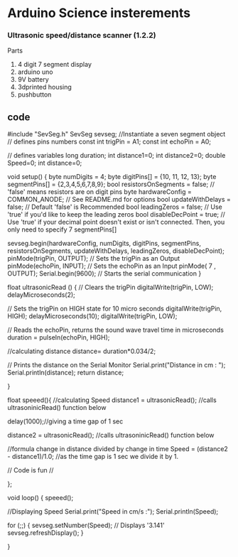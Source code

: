 # Arduino Science insterements  
### Ultrasonic speed/distance scanner (1.2.2)
Parts
1. 4 digit 7 segment display
2. arduino uno
3. 9V battery
4. 3dprinted housing
5. pushbutton

code
----
#include "SevSeg.h"
SevSeg sevseg; //Instantiate a seven segment object
// defines pins numbers
const int trigPin = A1;
const int echoPin = A0;

// defines variables
long duration;
int distance1=0;
int distance2=0;
double Speed=0;
int distance=0;



void setup() {
  byte numDigits = 4;
  byte digitPins[] = {10, 11, 12, 13};
  byte segmentPins[] = {2,3,4,5,6,7,8,9};
  bool resistorsOnSegments = false; // 'false' means resistors are on digit pins
  byte hardwareConfig = COMMON_ANODE; // See README.md for options
  bool updateWithDelays = false; // Default 'false' is Recommended
  bool leadingZeros = false; // Use 'true' if you'd like to keep the leading zeros
  bool disableDecPoint = true; // Use 'true' if your decimal point doesn't exist or isn't connected. Then, you only need to specify 7 segmentPins[]

  sevseg.begin(hardwareConfig, numDigits, digitPins, segmentPins, resistorsOnSegments,
  updateWithDelays, leadingZeros, disableDecPoint);
  pinMode(trigPin, OUTPUT); // Sets the trigPin as an Output
pinMode(echoPin, INPUT); // Sets the echoPin as an Input
pinMode( 7 , OUTPUT);
Serial.begin(9600); // Starts the serial communication
}

float ultrasonicRead ()
{
// Clears the trigPin
digitalWrite(trigPin, LOW);
delayMicroseconds(2);

// Sets the trigPin on HIGH state for 10 micro seconds
digitalWrite(trigPin, HIGH);
delayMicroseconds(10);
digitalWrite(trigPin, LOW);

// Reads the echoPin, returns the sound wave travel time in microseconds
duration = pulseIn(echoPin, HIGH);

//calculating distance
distance= duration*0.034/2;

// Prints the distance on the Serial Monitor
Serial.print("Distance in cm : ");
Serial.println(distance);
return distance;

}

float speeed(){
  //calculating Speed
   distance1 = ultrasonicRead(); //calls ultrasoninicRead() function below
   
   delay(1000);//giving a time gap of 1 sec
   
   distance2 = ultrasonicRead(); //calls ultrasoninicRead() function below
   
   //formula change in distance divided by change in time
   Speed = (distance2 - distance1)/1.0; //as the time gap is 1 sec we divide it by 1.


   // Code is fun //

  };

void loop()
{
speeed();

//Displaying Speed
  Serial.print("Speed in cm/s  :");
  Serial.println(Speed);

  for (;;) {
  sevseg.setNumber(Speed); // Displays '3.141'\
  sevseg.refreshDisplay();
}
  
 

}
